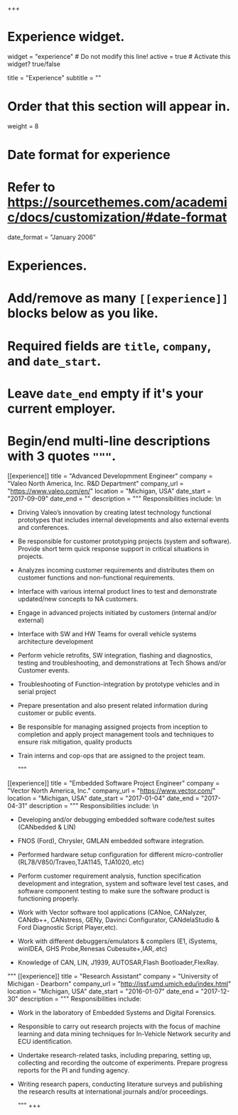 +++
# Experience widget.
widget = "experience"  # Do not modify this line!
active = true  # Activate this widget? true/false

title = "Experience"
subtitle = ""

# Order that this section will appear in.
weight = 8

# Date format for experience
#   Refer to https://sourcethemes.com/academic/docs/customization/#date-format
date_format = "January 2006"

# Experiences.
#   Add/remove as many `[[experience]]` blocks below as you like.
#   Required fields are `title`, `company`, and `date_start`.
#   Leave `date_end` empty if it's your current employer.
#   Begin/end multi-line descriptions with 3 quotes `"""`.
[[experience]]
  title = "Advanced Developmment Engineer"
  company = "Valeo North America, Inc. R&D Department"
  company_url = "https://www.valeo.com/en/"
  location = "Michigan, USA"
  date_start = "2017-09-09"
  date_end = ""
  description = """
  Responsibilities include:
 \n
  * Driving Valeo’s innovation by creating latest technology functional prototypes that includes internal
developments and also external events and conferences.
* Be responsible for customer prototyping projects (system and software). Provide short term quick response
support in critical situations in projects.
* Analyzes incoming customer requirements and distributes them on customer functions and non-functional
requirements.
* Interface with various internal product lines to test and demonstrate updated/new concepts to NA customers.
* Engage in advanced projects initiated by customers (internal and/or external)
* Interface with SW and HW Teams for overall vehicle systems architecture development
* Perform vehicle retrofits, SW integration, flashing and diagnostics, testing and troubleshooting, and
demonstrations at Tech Shows and/or Customer events.
* Troubleshooting of Function-integration by prototype vehicles and in serial project
* Prepare presentation and also present related information during customer or public events.
* Be responsible for managing assigned projects from inception to completion and apply project management tools
and techniques to ensure risk mitigation, quality products
* Train interns and cop-ops that are assigned to the project team. 

  """

[[experience]]
  title = "Embedded Software Project Engineer"
  company = "Vector North America, Inc."
  company_url = "https://www.vector.com/"
  location = "Michigan, USA"
  date_start = "2017-01-04"
  date_end = "2017-04-31"
  description = """
  Responsibilities include:
  \n
  * Developing and/or debugging embedded software code/test suites (CANbedded & LIN)
  * FNOS (Ford), Chrysler, GMLAN embedded software integration.
  * Performed hardware setup configuration for different micro-controller (RL78/V850/Traveo,TJA1145, TJA1020,.etc)
  * Perform customer requirement analysis, function specification development and integration, system and software level test cases, and software component testing to make sure the software product is functioning properly.

  * Work with Vector software tool applications (CANoe, CANalyzer, CANdb++, CANstress, GENy, Davinci Configurator, CANdelaStudio & Ford Diagnostic Script Player,etc).
  * Work with different debuggers/emulators & compilers (E1, iSystems, winIDEA, GHS Probe,Renesas Cubesuite+,IAR,.etc)
  * Knowledge of CAN, LIN, J1939, AUTOSAR,Flash Bootloader,FlexRay.
  
  """
[[experience]]
  title = "Research Assistant"
  company = "University of Michigan - Dearborn"
  company_url = "http://issf.umd.umich.edu/index.html"
  location = "Michigan, USA"
  date_start = "2016-01-07"
  date_end = "2017-12-30"
  description = """
  Responsibilities include:
 
 * Work in the laboratory of Embedded Systems and Digital Forensics.
 * Responsible to carry out research projects with the focus of machine learning and data mining techniques for In-Vehicle Network security and ECU identification.
 * Undertake research-related tasks, including preparing, setting up, collecting and recording the outcome of experiments. Prepare progress reports for the PI and funding agency.
* Writing research papers, conducting literature surveys and publishing the research results at international journals and/or proceedings.

  """
+++
